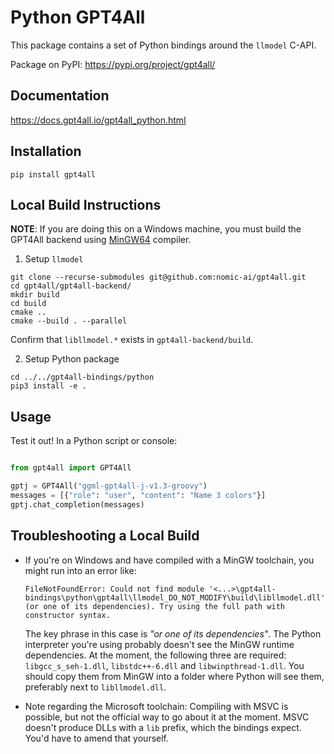 # Python GPT4All

This package contains a set of Python bindings around the `llmodel` C-API.

Package on PyPI: https://pypi.org/project/gpt4all/

## Documentation
https://docs.gpt4all.io/gpt4all_python.html

## Installation

```
pip install gpt4all
```

## Local Build Instructions

**NOTE**: If you are doing this on a Windows machine, you must build the GPT4All backend using [MinGW64](https://www.mingw-w64.org/) compiler.

1. Setup `llmodel`

```
git clone --recurse-submodules git@github.com:nomic-ai/gpt4all.git
cd gpt4all/gpt4all-backend/
mkdir build
cd build
cmake ..
cmake --build . --parallel
```
Confirm that `libllmodel.*` exists in `gpt4all-backend/build`.

2. Setup Python package

```
cd ../../gpt4all-bindings/python
pip3 install -e .
```

## Usage

Test it out! In a Python script or console:

```python

from gpt4all import GPT4All

gptj = GPT4All("ggml-gpt4all-j-v1.3-groovy")
messages = [{"role": "user", "content": "Name 3 colors"}]
gptj.chat_completion(messages)

```

## Troubleshooting a Local Build
- If you're on Windows and have compiled with a MinGW toolchain, you might run into an error like:
  ```
  FileNotFoundError: Could not find module '<...>\gpt4all-bindings\python\gpt4all\llmodel_DO_NOT_MODIFY\build\libllmodel.dll'
  (or one of its dependencies). Try using the full path with constructor syntax.
  ```
  The key phrase in this case is _"or one of its dependencies"_. The Python interpreter you're using
  probably doesn't see the MinGW runtime dependencies. At the moment, the following three are required:
  `libgcc_s_seh-1.dll`, `libstdc++-6.dll` and `libwinpthread-1.dll`. You should copy them from MinGW
  into a folder where Python will see them, preferably next to `libllmodel.dll`.

- Note regarding the Microsoft toolchain: Compiling with MSVC is possible, but not the official way to
  go about it at the moment. MSVC doesn't produce DLLs with a `lib` prefix, which the bindings expect.
  You'd have to amend that yourself.
